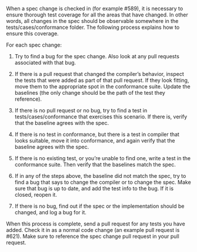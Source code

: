 When a spec change is checked in (for example #589), it is necessary to ensure thorough test coverage for all the areas that have changed. In other words, all changes in the spec should be observable somewhere in the tests/cases/conformance folder. The following process explains how to ensure this coverage.

For each spec change:

1. Try to find a bug for the spec change. Also look at any pull requests associated with that bug.

1. If there is a pull request that changed the compiler’s behavior, inspect the tests that were added as part of that pull request. If they look fitting, move them to the appropriate spot in the conformance suite. Update the baselines (the only change should be the path of the test they reference).

1. If there is no pull request or no bug, try to find a test in tests/cases/conformance that exercises this scenario. If there is, verify that the baseline agrees with the spec.

1. If there is no test in conformance, but there is a test in compiler that looks suitable, move it into conformance, and again verify that the baseline agrees with the spec.

1. If there is no existing test, or you’re unable to find one, write a test in the conformance suite. Then verify that the baselines match the spec.

1. If in any of the steps above, the baseline did not match the spec, try to find a bug that says to change the compiler or to change the spec. Make sure that bug is up to date, and add the test info to the bug. If it is closed, reopen it.

1. If there is no bug, find out if the spec or the implementation should be changed, and log a bug for it.

When this process is complete, send a pull request for any tests you have added. Check it in as a normal code change (an example pull request is #621). Make sure to reference the spec change pull request in your pull request.